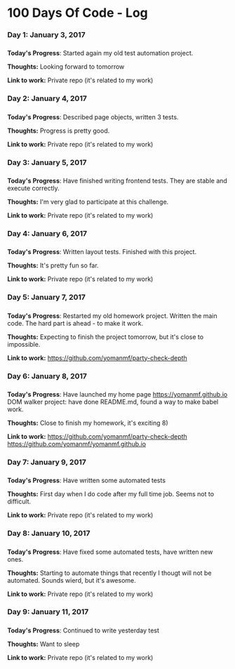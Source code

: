 # 100 Days Of Code - Log

### Day 1: January 3, 2017
#####

**Today's Progress**: Started again my old test automation project. 

**Thoughts:** Looking forward to tomorrow

**Link to work:** Private repo (it's related to my work)

### Day 2: January 4, 2017
#####

**Today's Progress**: Described page objects, written 3 tests.

**Thoughts:** Progress is pretty good.

**Link to work:** Private repo (it's related to my work)

### Day 3: January 5, 2017
#####

**Today's Progress**: Have finished writing frontend tests. They are stable and execute correctly.

**Thoughts:** I'm very glad to participate at this challenge.

**Link to work:** Private repo (it's related to my work)

### Day 4: January 6, 2017
#####

**Today's Progress**: Written layout tests. Finished with this project.

**Thoughts:** It's pretty fun so far.

**Link to work:** Private repo (it's related to my work)

### Day 5: January 7, 2017
#####

**Today's Progress**: Restarted my old homework project. Written the main code. The hard part is ahead - to make it work.

**Thoughts:** Expecting to finish the project tomorrow, but it's close to impossible.

**Link to work:** https://github.com/yomanmf/party-check-depth

### Day 6: January 8, 2017
#####

**Today's Progress**: Have launched my home page https://yomanmf.github.io 
DOM walker project: have done README.md, found a way to make babel work. 

**Thoughts:** Close to finish my homework, it's exciting 8)

**Link to work:** https://github.com/yomanmf/party-check-depth
https://github.com/yomanmf/yomanmf.github.io

### Day 7: January 9, 2017
#####

**Today's Progress**: Have written some automated tests

**Thoughts:** First day when I do code after my full time job. Seems not to difficult.

**Link to work:** Private repo (it's related to my work)

### Day 8: January 10, 2017
#####

**Today's Progress**: Have fixed some automated tests, have written new ones.

**Thoughts:** Starting to automate things that recently I thougt will not be automated. Sounds wierd, but it's awesome.

**Link to work:** Private repo (it's related to my work)

### Day 9: January 11, 2017
#####

**Today's Progress**: Continued to write yesterday test

**Thoughts:** Want to sleep

**Link to work:** Private repo (it's related to my work)


